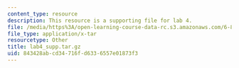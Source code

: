 ```yaml
---
content_type: resource
description: This resource is a supporting file for lab 4.
file: /media/https%3A/open-learning-course-data-rc.s3.amazonaws.com/6-830-database-systems-fall-2010/843428abcd34716fd6336557e01873f3_lab4_supp.tar.gz
file_type: application/x-tar
resourcetype: Other
title: lab4_supp.tar.gz
uid: 843428ab-cd34-716f-d633-6557e01873f3
---
```

